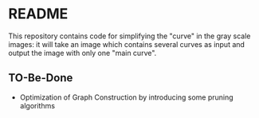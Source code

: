 # README
This repository contains code for simplifying the "curve" in the gray scale images: it will take an image which contains several curves as input and output the image with only one "main curve".


## TO-Be-Done
- Optimization of Graph Construction by introducing some pruning algorithms


